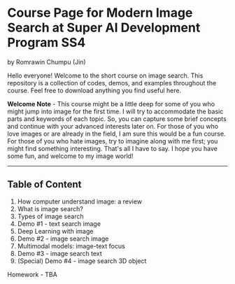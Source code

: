 # Course Page for Modern Image Search at Super AI Development Program SS4
by Romrawin Chumpu (Jin) 

Hello everyone! Welcome to the short course on image search. This repository is a collection of codes, demos, and examples throughout the course. Feel free to download anything you find useful here. 

**Welcome Note** - This course might be a little deep for some of you who might jump into image for the first time. I will try to accommodate the basic parts and keywords of each topic. So, you can capture some brief concepts and continue with your advanced interests later on. For those of you who love images or are already in the field, I am sure this would be a fun course. For those of you who hate images, try to imagine along with me first; you might find something interesting. That's all I have to say. I hope you have some fun, and welcome to my image world!

---

## Table of Content
1. How computer understand image: a review
2. What is image search?
3. Types of image search
4. Demo #1 - text search image
5. Deep Learning with image
6. Demo #2 - image search image
7. Multimodal models: image-text focus
8. Demo #3 - image search text
9. (Special) Demo #4 - image search 3D object

Homework - TBA
